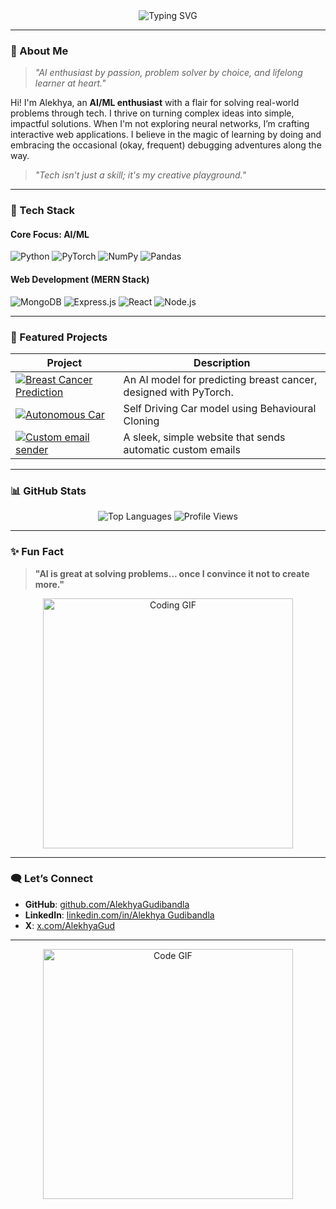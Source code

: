 <div align="center">
  <img src="https://readme-typing-svg.herokuapp.com?font=Fira+Code&size=24&color=3DBEFF&center=true&width=500&lines=Hey+there!+I'm+Alekhya+👋;Welcome+to+my+GitHub+universe+🌌;Turning+AI+dreams+into+code+✨" alt="Typing SVG">
</div>

---

### 🧠 About Me  
> _"AI enthusiast by passion, problem solver by choice, and lifelong learner at heart."_  

Hi! I'm Alekhya, an **AI/ML enthusiast** with a flair for solving real-world problems through tech. I thrive on turning complex ideas into simple, impactful solutions. When I'm not exploring neural networks, I’m crafting interactive web applications. I believe in the magic of learning by doing and embracing the occasional (okay, frequent) debugging adventures along the way.

> _"Tech isn't just a skill; it's my creative playground."_
---

### 🔧 Tech Stack

#### **Core Focus: AI/ML**
<div>
  <img src="https://img.shields.io/badge/Python-3776AB?style=for-the-badge&logo=python&logoColor=white" alt="Python">
  <img src="https://img.shields.io/badge/PyTorch-EE4C2C?style=for-the-badge&logo=pytorch&logoColor=white" alt="PyTorch">
  <img src="https://img.shields.io/badge/NumPy-013243?style=for-the-badge&logo=numpy&logoColor=white" alt="NumPy">
  <img src="https://img.shields.io/badge/Pandas-150458?style=for-the-badge&logo=pandas&logoColor=white" alt="Pandas">
</div>

#### **Web Development (MERN Stack)**
<div>
  <img src="https://img.shields.io/badge/MongoDB-47A248?style=for-the-badge&logo=mongodb&logoColor=white" alt="MongoDB">
  <img src="https://img.shields.io/badge/Express.js-404D59?style=for-the-badge" alt="Express.js">
  <img src="https://img.shields.io/badge/React-61DAFB?style=for-the-badge&logo=react&logoColor=black" alt="React">
  <img src="https://img.shields.io/badge/Node.js-339933?style=for-the-badge&logo=nodedotjs&logoColor=white" alt="Node.js">
</div>

---

### 🌟 Featured Projects  

| Project | Description |  
|---------|-------------|  
| [![Breast Cancer Prediction](https://img.shields.io/badge/Breast%20Cancer%20Prediction-AI%20%7C%20ML-brightgreen)](https://github.com/AlekhyaGudibandla/Breast-Cancer-Prediction) | An AI model for predicting breast cancer, designed with PyTorch. |  
| [![Autonomous Car](https://img.shields.io/badge/Autonomous%20Car-AI%20%7C%20ML-brightgreen)](https://github.com/AlekhyaGudibandla/Autonomous-Car) | Self Driving Car model using Behavioural Cloning |  
| [![Custom email sender](https://img.shields.io/badge/Custom%20Email%20Sender-Web%20Development-blue)](https://github.com/AlekhyaGudibandla/custom_email_sender) | A sleek, simple website that sends automatic custom emails |  

---

### 📊 GitHub Stats
<div align="center">
  <img src="https://github-readme-stats.vercel.app/api/top-langs/?username=YOUR_USERNAME&layout=compact&theme=radical" alt="Top Languages">
  <img src="https://komarev.com/ghpvc/?username=YOUR_USERNAME&style=for-the-badge&color=brightgreen" alt="Profile Views">
</div>

---

### ✨ Fun Fact
> **"AI is great at solving problems… once I convince it not to create more."**

<div align="center">
  <img src="https://user-images.githubusercontent.com/75092029/147884660-8b0bc6e3-682f-4f63-a0e8-35f50f6d0bcf.gif" alt="Coding GIF" width="400">
</div>

---

### 🗨️ Let’s Connect  

- **GitHub**: [github.com/AlekhyaGudibandla](https://github.com/AlekhyaGudibandla)  
- **LinkedIn**: [linkedin.com/in/Alekhya Gudibandla](https://linkedin.com/in/alekhya-gudibandla-3571b5256)
- **X**: [x.com/AlekhyaGud](https://x.com/AlekhyaGud)

---

<div align="center">
  <img src="https://user-images.githubusercontent.com/75092029/147884660-8b0bc6e3-682f-4f63-a0e8-35f50f6d0bcf.gif" alt="Code GIF" width="400">
</div>

